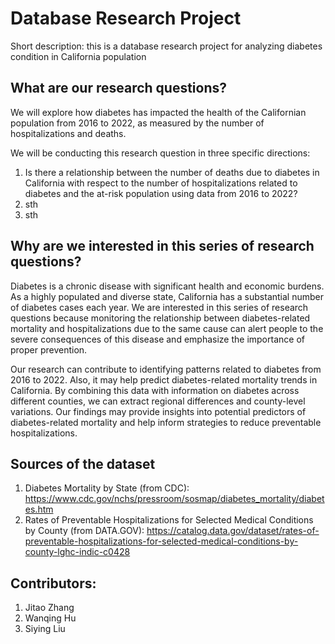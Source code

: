 # Database Research Project
Short description: this is a database research project for analyzing diabetes condition in California population

## What are our research questions?
We will explore how diabetes has impacted the health of the Californian population from 2016 to 2022, as measured by the number of hospitalizations and deaths.

We will be conducting this research question in three specific directions:
1. Is there a relationship between the number of deaths due to diabetes in California with respect to the number of hospitalizations related to diabetes and the at-risk population using data from 2016 to 2022?
2. sth
3. sth

## Why are we interested in this series of research questions?
Diabetes is a chronic disease with significant health and economic burdens. As a highly populated and diverse state, California has a substantial number of diabetes cases each year. We are interested in this series of research questions because monitoring the relationship between diabetes-related mortality and hospitalizations due to the same cause can alert people to the severe consequences of this disease and emphasize the importance of proper prevention.

Our research can contribute to identifying patterns related to diabetes from 2016 to 2022. Also, it may help predict diabetes-related mortality trends in California. By combining this data with information on diabetes across different counties, we can extract regional differences and county-level variations. Our findings may provide insights into potential predictors of diabetes-related mortality and help inform strategies to reduce preventable hospitalizations.

## Sources of the dataset
1. Diabetes Mortality by State (from CDC): https://www.cdc.gov/nchs/pressroom/sosmap/diabetes_mortality/diabetes.htm
2. Rates of Preventable Hospitalizations for Selected Medical Conditions by County (from DATA.GOV): https://catalog.data.gov/dataset/rates-of-preventable-hospitalizations-for-selected-medical-conditions-by-county-lghc-indic-c0428

## Contributors:
1. Jitao Zhang
2. Wanqing Hu
3. Siying Liu

